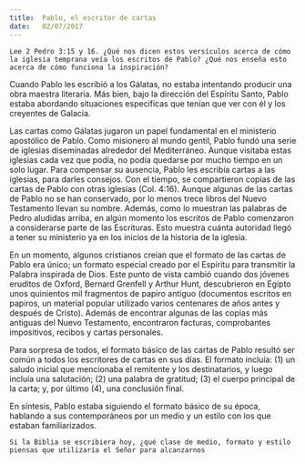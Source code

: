 ```yaml
---
title:  Pablo, el escritor de cartas
date:   02/07/2017
---
```


`Lee 2 Pedro 3:15 y 16. ¿Qué nos dicen estos versículos acerca de cómo la iglesia temprana veía los escritos de Pablo? ¿Qué nos enseña esto acerca de cómo funciona la inspiración?`

Cuando Pablo les escribió a los Gálatas, no estaba intentando producir una obra maestra literaria. Más bien, bajo la dirección del Espíritu Santo, Pablo  estaba abordando situaciones específicas que tenían que ver con él y los  creyentes de Galacia.

Las cartas como Gálatas jugaron un papel fundamental en el ministerio  apostólico de Pablo. Como misionero al mundo gentil, Pablo fundó una  serie de iglesias diseminadas alrededor del Mediterráneo. Aunque visitaba  estas iglesias cada vez que podía, no podía quedarse por mucho tiempo en  un solo lugar. Para compensar su ausencia, Pablo les escribía cartas a las  iglesias, para darles consejos. Con el tiempo, se compartieron copias de las  cartas de Pablo con otras iglesias (Col. 4:16). Aunque algunas de las cartas  de Pablo no se han conservado, por lo menos trece libros del Nuevo  Testamento llevan su nombre. Además, como lo muestran las palabras de  Pedro aludidas arriba, en algún momento los escritos de Pablo comenzaron a considerarse parte de las Escrituras. Esto muestra cuánta  autoridad llegó a tener su ministerio ya en los inicios de la historia de la  iglesia.

En un momento, algunos cristianos creían que el formato de las cartas de  Pablo era único; un formato especial creado por el Espíritu para transmitir  la Palabra inspirada de Dios. Este punto de vista cambió cuando dos  jóvenes eruditos de Oxford, Bernard Grenfell y Arthur Hunt, descubrieron  en Egipto unos quinientos mil fragmentos de papiro antiguo (documentos  escritos en papiros, un material popular utilizado varios centenares de  años antes y después de Cristo). Además de encontrar algunas de las  copias más antiguas del Nuevo Testamento, encontraron facturas,  comprobantes impositivos, recibos y cartas personales. 

Para sorpresa de todos, el formato básico de las cartas de Pablo resultó ser común a todos los escritores de cartas en sus días. El formato incluía: (1)  un saludo inicial que mencionaba el remitente y los destinatarios, y luego  incluía una salutación; (2) una palabra de gratitud; (3) el cuerpo principal  de la carta; y, por último (4), una conclusión final. 

En síntesis, Pablo estaba siguiendo el formato básico de su época,  hablando a sus contemporáneos por un medio y un estilo con los que  estaban familiarizados. 

`Si la Biblia se escribiera hoy, ¿qué clase de medio, formato y estilo  piensas que utilizaría el Señor para alcanzarnos`